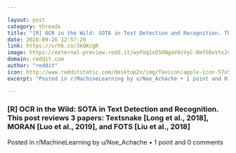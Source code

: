 ```yaml
---

layout: post
category: threads
title: "[R] OCR in the Wild: SOTA in Text Detection and Recognition. This post reviews 3 papers: Textsnake [Long et al., 2018], MORAN [Luo et al., 2019], and FOTS [Liu et al., 2018]"
date: 2020-09-26 12:57:29
link: https://vrhk.co/3kQKcgR
image: https://external-preview.redd.it/wyFUq1sD5XNgaV4sVyC-0mfG8xVtx2dLB-cqzlcYnWM.jpg?width=1200&height=628.272251309&auto=webp&crop=1200:628.272251309,smart&s=c6b18fb1641e343be38de379c8edeb43c1c4ee52
domain: reddit.com
author: "reddit"
icon: http://www.redditstatic.com/desktop2x/img/favicon/apple-icon-57x57.png
excerpt: "Posted in r/MachineLearning by u/Noe_Achache • 1 point and 0 comments"

---
```


### [R] OCR in the Wild: SOTA in Text Detection and Recognition. This post reviews 3 papers: Textsnake [Long et al., 2018], MORAN [Luo et al., 2019], and FOTS [Liu et al., 2018]

Posted in r/MachineLearning by u/Noe_Achache • 1 point and 0 comments